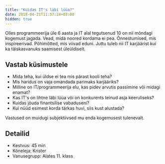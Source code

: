 ```yaml
---
title: "Kuidas IT's läbi lüüa?"
date: 2018-04-21T11:57:24+03:00
hidden: true
---
```


Olles programmeerija üle 6 aasta ja IT alal tegutsenud 10 on nii mõndagi kogemust jagada. Vead, mida noored kordama ei pea. Õnnestumised, mis inspireerivad. Põhimõtted, mis viivad eduni. Juttu tuleb nii IT karjäärist kui ka täiskasvanuks saamisest üleüldiselt.

## Vastab küsimustele

- Mida teha, kui üldse ei tea mis pärast kooli teha?
- Mis haridus on vaja omandada parimaks karjääriks?
- Milline on IT/programmeerija elu, kas pidev arvutis passimine või midagi enamat?
- Kas IT's on lihtne läbi lüüa või on konkurents teinud asja keeruliseks?
- Kuidas jõuda finantsilise vabaduseni?
- Kui nüüd esimest korda tärkas huvi, siis kust alustada?

Vastused on muidugi subjektiivsed mu enda kogemusest tulenevalt.

## Detailid

- Kestvus: 45 min
- Kõneleja: Krister
- Vanusegrupp: Alates 11. klass
